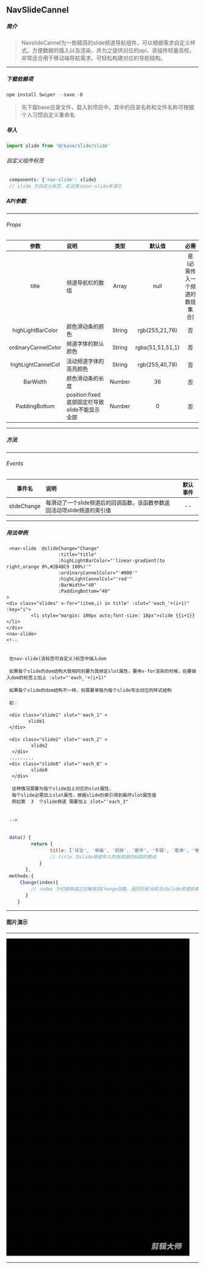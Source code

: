 ## NavSlideCannel

##### 简介

> NavslideCannel为一款精简的slide频道导航组件，可以根据需求自定义样式。方便数据的插入以及渲染，并为之提供对应的api，该组件轻量高校，非常适合用于移动端导航需求，可轻松构建对应的导航结构。

***

##### 下载依赖项

```javascript
npm install Swiper --save -D
```
>   先下载base目录文件，载入到项目中，其中的目录名称和文件名称可根据个人习惯自定义重命名

##### 导入

```javascript
import slide from '@/base/slide/slide'
```
###### 自定义组件标签

```javascript
 components: {'nav-slide': slide}
 // slide 可自定义标签，在这里以nav-slide来演示
```
#####  API参数
***
###### Props
| 参数 | 说明 | 类型 | 默认值 | 必需|
|:--:|:--|:--:|:--:|:--:|
|title| 频道导航栏的数组|Array| null|是(必需传入一个频道的数组集合)|
|highLightBarColor|颜色滑动条的颜色|String|rgb(255,21,76)|否|
|ordinaryCannelColor|频道字体的默认颜色|String|rgba(51,51,51,1)|否|
|highLightCannelCol|活动频道字体的高亮颜色|String|rgb(255,40,78)|否|
|BarWidth|颜色滑动条的长度|Number|36|否|
|PaddingBottom|position:fixed底部固定栏导致slide不能显示全部|Number|0|否|
***
##### 方法
***
###### Events
| 事件名 | 说明 | 默认事件 |
|:--:|:--|:--:|
| slideChange |每滑动了一个slide频道后的回调函数，该函数参数返回活动项slide频道的索引值| -- |
***
##### 用法举例
```vue
 <nav-slide  @slideChange="Change"
                   :title="title"
                   :highLightBarColor="'linear-gradient(to right,orange 0%,#2B4BC9 100%)'"
                   :ordinaryCannelColor="'#000'"
                   :highLightCannelCol="'red'"
                   :BarWidth="40"
                   :PaddingBottom="40"
>
<div class="slides" v-for="(item,i) in title" :slot="'each_'+(i+1)" :key="i">
         <li style="margin: 100px auto;font-size: 18px">slide {{i+1}}</li>
</div>
<nav-slide>
<!-- 


 在nav-slide(该标签可自定义)标签中插入dom
 
 如果每个slide的dom结构大致相同则要为其绑定slot属性，要用v-for渲染的时候，在要插入dom的标签上加上 :slot="'each_'+(i+1)"
 
 如果每个slide的dom结构不一样，则需要单独为每个slide写出对应的样式结构
 
 如：
 
 <div class="slide1" slot="'each_1" >
        slide1
 </div>
 
 <div class="slide2" slot="'each_2" >
         slide2
  </div>
 .........
 <div class="slide8" slot="'each_8" >
         slide8
  </div>
  
  这种情况需要为每个slide加上对应的slot属性，
  每个slide必需加上slot属性，根据slide的索引得到最终slot属性值
  例如第  3  个slide频道 需要加上 slot="'each_3"
  
  
 -->
 
```
```javascript
 data() {
         return {
                title: ['综合', '单曲', '视频', '歌手', '专辑', '歌单', '电台', '用户'],
                // title 为slide频道传入的各频道的标题的数组
            }
       },
 methods:{
     Change(index){
         // index 为切换频道之后触发的Change函数，返回的是当前活动slide频道的索引，可在watch中监听其值的变化，来加载对应slide频道的数据
       }
    }
```
****
#### 图片演示



***

  ![查看图片](https://github.com/2902854803/DemoResource/blob/master/demoresource/images/JJDS_GIF_20191014_203503.gif)

***
